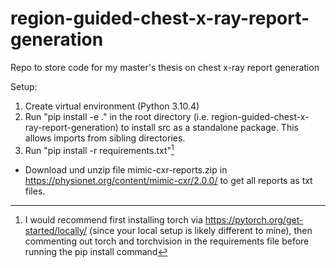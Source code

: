 # region-guided-chest-x-ray-report-generation
Repo to store code for my master's thesis on chest x-ray report generation

Setup:

1. Create virtual environment (Python 3.10.4)
2. Run "pip install -e ." in the root directory (i.e. region-guided-chest-x-ray-report-generation) to install src as a standalone package. This allows imports from sibling directories.
3. Run "pip install -r requirements.txt"[^1]

[^1]: I would recommend first installing torch via https://pytorch.org/get-started/locally/ (since your local setup is likely different to mine), then commenting out torch and torchvision in the requirements file before running the pip install command

- Download und unzip file mimic-cxr-reports.zip in https://physionet.org/content/mimic-cxr/2.0.0/
to get all reports as txt files.
